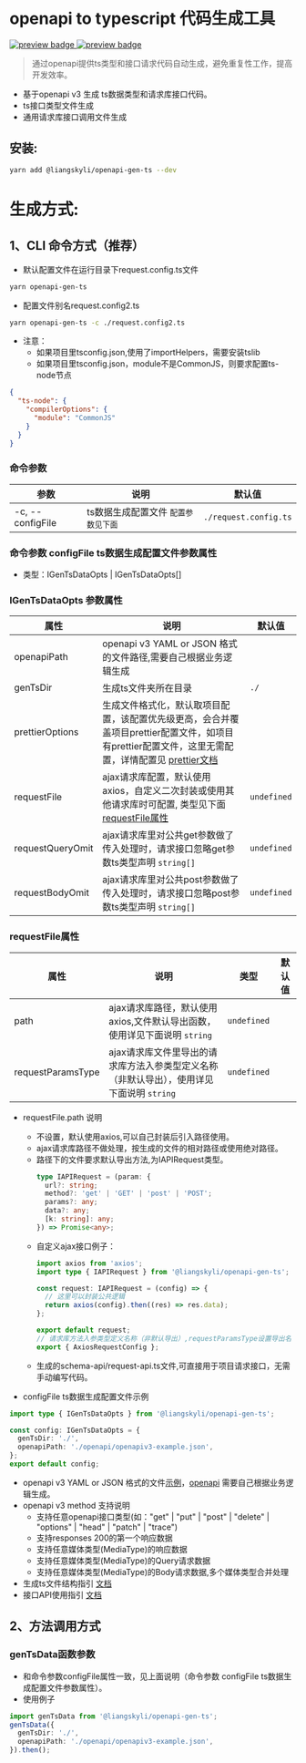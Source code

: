 # openapi to typescript 代码生成工具

<p>
  <a href="https://github.com/liangskyli/openapi-ts/releases">
    <img alt="preview badge" src="https://img.shields.io/github/v/release/liangskyli/openapi-ts">
  </a>
  <a href="https://www.npmjs.com/package/@liangskyli/openapi-gen-ts">
   <img alt="preview badge" src="https://img.shields.io/npm/v/@liangskyli/openapi-gen-ts?label=%40liangskyli%2Fopenapi-gen-ts">
  </a>
</p>

> 通过openapi提供ts类型和接口请求代码自动生成，避免重复性工作，提高开发效率。

- 基于openapi v3 生成 ts数据类型和请求库接口代码。
- ts接口类型文件生成
- 通用请求库接口调用文件生成

## 安装:
```bash
yarn add @liangskyli/openapi-gen-ts --dev
```

# 生成方式:
## 1、CLI 命令方式（推荐）

- 默认配置文件在运行目录下request.config.ts文件

```bash
yarn openapi-gen-ts
```

- 配置文件别名request.config2.ts

```bash
yarn openapi-gen-ts -c ./request.config2.ts
```

- 注意：
  - 如果项目里tsconfig.json,使用了importHelpers，需要安装tslib
  - 如果项目里tsconfig.json，module不是CommonJS，则要求配置ts-node节点

```json
{
  "ts-node": {
    "compilerOptions": {
      "module": "CommonJS"
    }
  }
}
```

### 命令参数

| 参数               | 说明                   | 默认值                   |
|------------------|----------------------|-----------------------|
| -c, --configFile | ts数据生成配置文件 `配置参数见下面` | `./request.config.ts` |

### 命令参数 configFile ts数据生成配置文件参数属性

- 类型：IGenTsDataOpts | IGenTsDataOpts[]

### IGenTsDataOpts 参数属性

| 属性               | 说明                                                                                                                                                      | 默认值         |
|------------------|---------------------------------------------------------------------------------------------------------------------------------------------------------|-------------|
| openapiPath      | openapi v3 YAML or JSON 格式的文件路径,需要自己根据业务逻辑生成                                                                                                            |             |
| genTsDir         | 生成ts文件夹所在目录                                                                                                                                             | `./`        |
| prettierOptions  | 生成文件格式化，默认取项目配置，该配置优先级更高，会合并覆盖项目prettier配置文件，如项目有prettier配置文件，这里无需配置，详情配置见 [prettier文档](https://github.com/prettier/prettier/blob/main/docs/options.md) |             |
| requestFile      | ajax请求库配置，默认使用axios，自定义二次封装或使用其他请求库时可配置, 类型见下面 [requestFile属性](#requestFile属性)                                                                          | `undefined` |
| requestQueryOmit | ajax请求库里对公共get参数做了传入处理时，请求接口忽略get参数ts类型声明 `string[]`                                                                                                    | `undefined` |
| requestBodyOmit  | ajax请求库里对公共post参数做了传入处理时，请求接口忽略post参数ts类型声明 `string[]`                                                                                                  | `undefined` |

### requestFile属性

| 属性                | 说明                                                   | 类型          | 默认值 |
|-------------------|------------------------------------------------------|-------------|-----|
| path              | ajax请求库路径，默认使用axios,文件默认导出函数，使用详见下面说明  `string`      | `undefined` |
| requestParamsType | ajax请求库文件里导出的请求库方法入参类型定义名称（非默认导出），使用详见下面说明  `string` | `undefined` |

- requestFile.path 说明
  - 不设置，默认使用axios,可以自己封装后引入路径使用。
  - ajax请求库路径不做处理，按生成的文件的相对路径或使用绝对路径。
  - 路径下的文件要求默认导出方法,为IAPIRequest类型。
    ```ts
    type IAPIRequest = (param: {
      url?: string;
      method?: 'get' | 'GET' | 'post' | 'POST';
      params?: any;
      data?: any;
      [k: string]: any;
    }) => Promise<any>;
    ```
  - 自定义ajax接口例子：
    ```ts
    import axios from 'axios';
    import type { IAPIRequest } from '@liangskyli/openapi-gen-ts';
    
    const request: IAPIRequest = (config) => {
      // 这里可以封装公共逻辑
      return axios(config).then((res) => res.data);
    };
    
    export default request;
    // 请求库方法入参类型定义名称（非默认导出）,requestParamsType设置导出名
    export { AxiosRequestConfig };
    ```
  - 生成的schema-api/request-api.ts文件,可直接用于项目请求接口，无需手动编写代码。

- configFile ts数据生成配置文件示例
```ts
import type { IGenTsDataOpts } from '@liangskyli/openapi-gen-ts';

const config: IGenTsDataOpts = {
  genTsDir: './',
  openapiPath: './openapi/openapiv3-example.json',
};
export default config;
```

- openapi v3 YAML or JSON 格式的文件[示例](docs/openapiv3-example.json)，[openapi](https://www.openapis.org/) 需要自己根据业务逻辑生成。
- openapi v3 method 支持说明
  - 支持任意openapi接口类型(如："get" | "put" | "post" | "delete" | "options" | "head" | "patch" | "trace")
  - 支持responses 200的第一个响应数据
  - 支持任意媒体类型(MediaType)的响应数据
  - 支持任意媒体类型(MediaType)的Query请求数据
  - 支持任意媒体类型(MediaType)的Body请求数据,多个媒体类型合并处理
- 生成ts文件结构指引 [文档](docs/gen-ts-file-guide.md)
- 接口API使用指引 [文档](docs/request-api-guide.md)

## 2、方法调用方式

### genTsData函数参数
- 和命令参数configFile属性一致，见上面说明（命令参数 configFile ts数据生成配置文件参数属性）。
- 使用例子
```ts
import genTsData from '@liangskyli/openapi-gen-ts';
genTsData({
  genTsDir: './',
  openapiPath: './openapi/openapiv3-example.json',
}).then();
```
